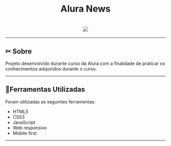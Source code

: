 <h1 align="center">
    <p>Alura News</p>
</h1>

<h1 align="center">
    <img src="https://github.com/rdeconti/Project-Aparecida-Nutricionista/blob/main/Aparecida%20Nutricionista.png">
</h1>

---

## ✂ Sobre
Projeto desenvolvido durante curso da Alura com a finalidade de praticar os conhecimentos adquiridos durante o curso.

---

## 📂Ferramentas Utilizadas

Foram utilizadas as seguintes ferramentas:

- HTML5
- CSS3 
- JavaScript
- Web responsivo
- Mobile first
---

